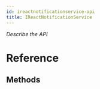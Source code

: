 ```yaml
---
id: ireactnotificationservice-api
title: IReactNotificationService
---
```


*Describe the API*

# Reference

## Methods


<!-- // Copyright (c) Microsoft Corporation.
// Licensed under the MIT License.

import "IReactDispatcher.idl";
import "IReactPropertyBag.idl";

namespace Microsoft.ReactNative {

  // A subscription to a notification.
  // The subscription is removed when this object is deleted or the Unsubscribe method is called.
  [webhosthidden]
  interface IReactNotificationSubscription
  {
    // Name of the notification.
    IReactPropertyName NotificationName { get; };

    // The IReactDispatcher provided when the notification subscription created.
    // All notifications will be handled using this dispatcher.
    IReactDispatcher Dispatcher { get; };

    // True if the subscription is still active.
    // This property is checked before notification handler is invoked.
    Boolean IsSubscribed { get; };

    // Remove the subscription.
    // Because of the multi-threaded nature of the notifications, the handler can be still called
    // after the Unsubscribe method called if the IsSubscribed property is already checked.
    // Consider calling the Unsubscribe method and the handler in the same IReactDispatcher
    // to ensure that no handler is invoked after the Unsubscribe method call.
    void Unsubscribe();
  }

  // Notification args provided to the notification handler.
  [webhosthidden]
  interface IReactNotificationArgs
  {
    // The notification subscription that can be used to unsubscribe in the notification handler.
    // It also has the name and dispatcher associated with the notification.
    IReactNotificationSubscription Subscription { get; };

    // The data sent with the notification. It can be any WinRT type.
    // Consider using IReactPropertyBag for semi-structured data.
    // It can be null if notification has no data.
    Object Data { get; };
  }

  // Delegate to handle notifications.
  // The sender parameter is the object that sent the notification. It can be null.
  // The args contain the notification-specific data and the notification subscription.
  [webhosthidden]
  delegate void ReactNotificationHandler(Object sender, IReactNotificationArgs args);

  // The notification service is used to subscribe to notifications and to send notifications.
  [webhosthidden]
  interface IReactNotificationService
  {
    // Subscribe to a notification.
    // The notificationName as a property name can belong to a specific namespace. It must be not null.
    // The dispatcher is used to call notification handlers. If it is null, then handler is called synchronously.
    // The handler is a delegate that can be implemented as a lambda to handle notifications.
    // The method returns IReactNotificationSubscription that must be kept alive while the subscription
    // is active. The subscription is removed when the IReactNotificationSubscription is destroyed.
    IReactNotificationSubscription Subscribe(
      IReactPropertyName notificationName, IReactDispatcher dispatcher, ReactNotificationHandler handler);

    // Send the notification with notificationName.
    // The sender is the object that sends notification. It can be null.
    // The data is the data associated with the notification. It can be null.
    // Consider using IReactPropertyBag for sending semi-structured data. It can be created
    // using the ReactPropertyBagHelper.CreatePropertyBag method.
    void SendNotification(IReactPropertyName notificationName, Object sender, Object data);
  }

  // Helper methods for the notification service implementation.
  [webhosthidden]
  static runtimeclass ReactNotificationServiceHelper
  {
    // Create new instance of IReactNotificationService
    static IReactNotificationService CreateNotificationService();
  }
} // namespace Microsoft.ReactNative -->
